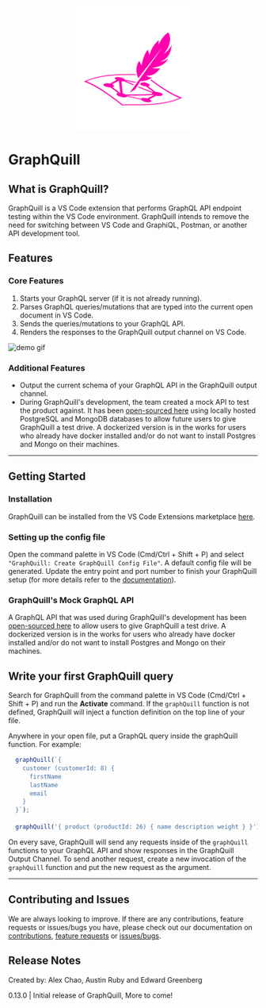 <p align="center">
  <img width="250px" src="./DOCUMENTATION/graphquill-logo.png" />
</p>

# GraphQuill

## What is GraphQuill?
  GraphQuill is a VS Code extension that performs GraphQL API endpoint testing within the VS Code environment. GraphQuill intends to remove the need for switching between VS Code and GraphiQL, Postman, or another API development tool.

## Features
### **Core Features**
  1. Starts your GraphQL server (if it is not already running).
  2. Parses GraphQL queries/mutations that are typed into the current open document in VS Code.
  3. Sends the queries/mutations to your GraphQL API.
  4. Renders the responses to the GraphQuill output channel on VS Code.
  
  <img width="800px" src="./DOCUMENTATION/gifs/basicDemo.gif" alt="demo gif" />

### **Additional Features**
  * Output the current schema of your GraphQL API in the GraphQuill output channel.
  * During GraphQuill's development, the team created a mock API to test the product against. It has been [open-sourced here](https://github.com/GraphQuill/Mock-GraphQL-API-Local) using locally hosted PostgreSQL and MongoDB databases to allow future users to give GraphQuill a test drive. A dockerized version is in the works for users who already have docker installed and/or do not want to install Postgres and Mongo on their machines.
___

## Getting Started

### **Installation**
GraphQuill can be installed from the VS Code Extensions marketplace [here](https://marketplace.visualstudio.com/items?itemName=sproutdeveloping.graphquill).

### **Setting up the config file**
Open the command palette in VS Code (Cmd/Ctrl + Shift + P) and select `"GraphQuill: Create GraphQuill Config File"`. A default config file will be generated. Update the entry point and port number to finish your GraphQuill setup (for more details refer to the [documentation](./DOCUMENTATION/docs/documentation.md)).

### GraphQuill's Mock GraphQL API
A GraphQL API that was used during GraphQuill's development has been [open-sourced here](https://github.com/GraphQuill/Mock-GraphQL-API-Local) to allow users to give GraphQuill a test drive. 
A dockerized version is in the works for users who already have docker installed and/or do not want to install Postgres and Mongo on their machines.

## Write your first GraphQuill query
Search for GraphQuill from the command palette in VS Code (Cmd/Ctrl + Shift + P) and run the **Activate** command. If the `graphQuill` function is not defined, GraphQuill will inject a function definition on the top line of your file.

Anywhere in your open file, put a GraphQL query inside the graphQuill function. For example: 
  ```javascript
    graphQuill(`{
      customer (customerId: 8) {
        firstName
        lastName
        email
      }  
    }`);

    graphQuill('{ product (productId: 26) { name description weight } }');
  ```
On every save, GraphQuill will send any requests inside of the `graphQuill` functions to your GraphQL API and show responses in the GraphQuill Output Channel. To send another request, create a new invocation of the `graphQuill` function and put the new request as the argument.

___

## Contributing and Issues
We are always looking to improve. If there are any contributions, feature requests or issues/bugs you have, please check out our documentation on [contributions](./DOCUMENTATION/docs/contributing.md), [feature requests](./DOCUMENTATION/docs/featureRequest.md) or [issues/bugs](./DOCUMENTATION/docs/bugReport.md).

## Release Notes
Created by: Alex Chao, Austin Ruby and Edward Greenberg

0.13.0 | Initial release of GraphQuill, More to come! 
